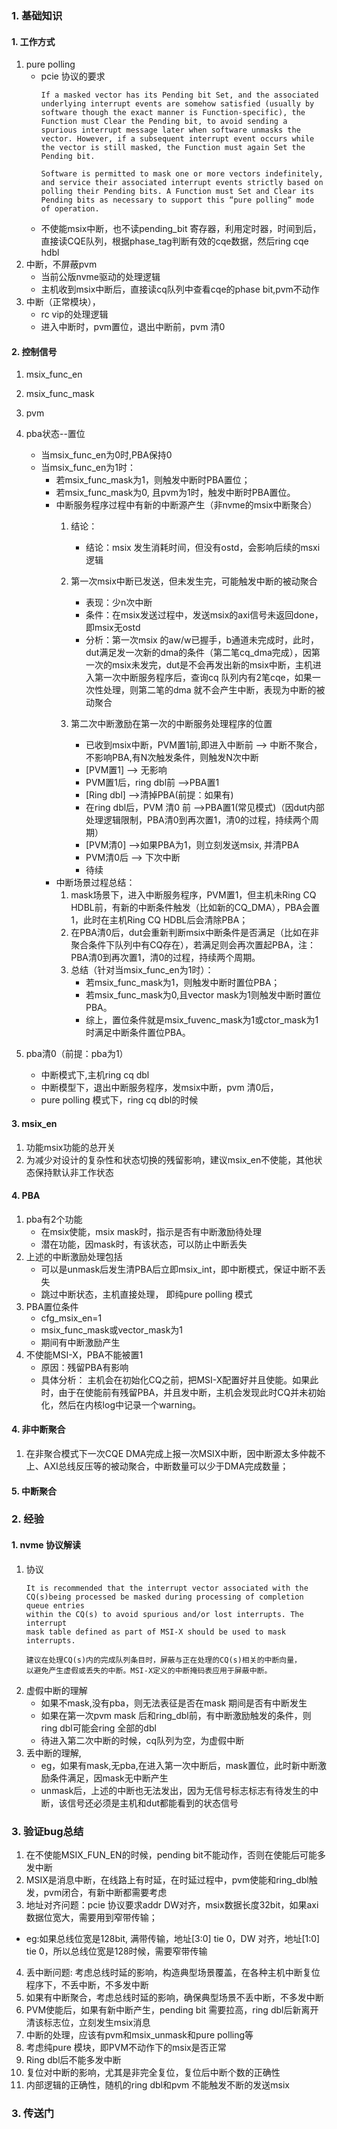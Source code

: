 ### 1. 基础知识

#### 1. 工作方式
1. pure polling
   - pcie 协议的要求
      ~~~
      If a masked vector has its Pending bit Set, and the associated underlying interrupt events are somehow satisfied (usually by software though the exact manner is Function-specific), the Function must Clear the Pending bit, to avoid sending a
      spurious interrupt message later when software unmasks the vector. However, if a subsequent interrupt event occurs while the vector is still masked, the Function must again Set the Pending bit.

      Software is permitted to mask one or more vectors indefinitely, and service their associated interrupt events strictly based on polling their Pending bits. A Function must Set and Clear its Pending bits as necessary to support this “pure polling” mode of operation.
      ~~~
   - 不使能msix中断，也不读pending_bit 寄存器，利用定时器，时间到后，直接读CQE队列，根据phase_tag判断有效的cqe数据，然后ring cqe hdbl
2. 中断，不屏蔽pvm
   - 当前公版nvme驱动的处理逻辑
   - 主机收到msix中断后，直接读cq队列中查看cqe的phase bit,pvm不动作
3. 中断（正常模块），
   - rc vip的处理逻辑
   - 进入中断时，pvm置位，退出中断前，pvm 清0 

#### 2. 控制信号
1. msix_func_en
2. msix_func_mask
3. pvm
4. pba状态--置位
   - 当msix_func_en为0时,PBA保持0       
   - 当msix_func_en为1时：
     - 若msix_func_mask为1，则触发中断时PBA置位；
     - 若msix_func_mask为0, 且pvm为1时，触发中断时PBA置位。
     - 中断服务程序过程中有新的中断源产生（非nvme的msix中断聚合）
        1. 结论：
           - 结论：msix 发生消耗时间，但没有ostd，会影响后续的msxi逻辑
        2. 第一次msix中断已发送，但未发生完，可能触发中断的被动聚合
           - 表现：少n次中断
           - 条件：在msix发送过程中，发送msix的axi信号未返回done，即msix无ostd 
           - 分析：第一次msix 的aw/w已握手，b通道未完成时，此时，dut满足发一次新的dma的条件（第二笔cq_dma完成），因第一次的msix未发完，dut是不会再发出新的msix中断，主机进入第一次中断服务程序后，查询cq 队列内有2笔cqe，如果一次性处理，则第二笔的dma 就不会产生中断，表现为中断的被动聚合

        3. 第二次中断激励在第一次的中断服务处理程序的位置
           - 已收到msix中断，PVM置1前,即进入中断前 --> 中断不聚合，不影响PBA,有N次触发条件，则触发N次中断
           - [PVM置1]  --> 无影响
           - PVM置1后，ring dbl前  -->PBA置1
           - [Ring dbl]  -->清掉PBA(前提：如果有)
           - 在ring dbl后，PVM 清0 前 -->PBA置1(常见模式)（因dut内部处理逻辑限制，PBA清0到再次置1，清0的过程，持续两个周期）
           - [PVM清0]  -->如果PBA为1，则立刻发送msix, 并清PBA
           - PVM清0后  --> 下次中断
           - 待续
     - 中断场景过程总结：
        1. mask场景下，进入中断服务程序，PVM置1，但主机未Ring CQ HDBL前，有新的中断条件触发（比如新的CQ_DMA），PBA会置1，此时在主机Ring CQ HDBL后会清除PBA；
        2. 在PBA清0后，dut会重新判断msix中断条件是否满足（比如在非聚合条件下队列中有CQ存在），若满足则会再次置起PBA，注：PBA清0到再次置1，清0的过程，持续两个周期。
        3. 总结（针对当msix_func_en为1时）：
            - 若msix_func_mask为1，则触发中断时置位PBA；
            - 若msix_func_mask为0,且vector mask为1则触发中断时置位PBA。
            - 综上，置位条件就是msix_fuvenc_mask为1或ctor_mask为1时满足中断条件置位PBA。

5. pba清0（前提：pba为1）
   - 中断模式下,主机ring cq dbl
   - 中断模型下，退出中断服务程序，发msix中断，pvm 清0后，
   - pure polling 模式下，ring cq dbl的时候

   
#### 3. msix_en
1. 功能msix功能的总开关
2. 为减少对设计的复杂性和状态切换的残留影响，建议msix_en不使能，其他状态保持默认非工作状态
   
#### 4. PBA
1. pba有2个功能
   - 在msix使能，msix mask时，指示是否有中断激励待处理
   - 潜在功能，因mask时，有该状态，可以防止中断丢失
2. 上述的中断激励处理包括
   - 可以是unmask后发生清PBA后立即msix_int，即中断模式，保证中断不丢失
   - 跳过中断状态，主机直接处理， 即纯pure polling 模式
3. PBA置位条件
   - cfg_msix_en=1
   - msix_func_mask或vector_mask为1
   - 期间有中断激励产生
4. 不使能MSI-X，PBA不能被置1
   - 原因：残留PBA有影响
   - 具体分析： 主机会在初始化CQ之前，把MSI-X配置好并且使能。如果此时，由于在使能前有残留PBA，并且发中断，主机会发现此时CQ并未初始化，然后在内核log中记录一个warning。

#### 4. 非中断聚合
1. 在非聚合模式下一次CQE DMA完成上报一次MSIX中断，因中断源太多仲裁不上、AXI总线反压等的被动聚合，中断数量可以少于DMA完成数量；
   
#### 5. 中断聚合

### 2. 经验
#### 1. nvme 协议解读
1. 协议
   ~~~
   It is recommended that the interrupt vector associated with the CQ(s)being processed be masked during processing of completion queue entries 
   within the CQ(s) to avoid spurious and/or lost interrupts. The interrupt
   mask table defined as part of MSI-X should be used to mask interrupts.

   建议在处理CQ(s)内的完成队列条目时，屏蔽与正在处理的CQ(s)相关的中断向量，   
   以避免产生虚假或丢失的中断。MSI-X定义的中断掩码表应用于屏蔽中断。
   ~~~
2. 虚假中断的理解
   - 如果不mask,没有pba，则无法表征是否在mask 期间是否有中断发生
   - 如果在第一次pvm mask 后和ring_dbl前，有中断激励触发的条件，则ring dbl可能会ring 全部的dbl
   - 待进入第二次中断的时候，cq队列为空，为虚假中断
3. 丢中断的理解,
   - eg，如果有mask,无pba,在进入第一次中断后，mask置位，此时新中断激励条件满足，因mask无中断产生
   - unmask后，上述的中断也无法发出，因为无信号标志标志有待发生的中断，该信号还必须是主机和dut都能看到的状态信号

### 3. 验证bug总结
1.	在不使能MSIX_FUN_EN的时候，pending bit不能动作，否则在使能后可能多发中断
2.	MSIX是消息中断，在线路上有时延，在时延过程中，pvm使能和ring_dbl触发，pvm闭合，有新中断都需要考虑
3.	地址对齐问题：pcie 协议要求addr DW对齐，msix数据长度32bit，如果axi 数据位宽大，需要用到窄带传输；
 - eg:如果总线位宽是128bit, 满带传输，地址[3:0] tie 0，DW 对齐，地址[1:0] tie 0，所以总线位宽是128时候，需要窄带传输
4.	丢中断问题: 考虑总线时延的影响，构造典型场景覆盖，在各种主机中断复位程序下，不丢中断，不多发中断
5.	如果有中断聚合，考虑总线时延的影响，确保典型场景不丢中断，不多发中断
6.	PVM使能后，如果有新中断产生，pending bit 需要拉高，ring dbl后新离开清该标志位，立刻发生msix消息
7.	中断的处理，应该有pvm和msix_unmask和pure polling等
8.	考虑纯pure 模块，即PVM不动作下的msix是否正常
9.	Ring dbl后不能多发中断
10. 复位对中断的影响，尤其是非完全复位，复位后中断个数的正确性
11. 内部逻辑的正确性，随机的ring dbl和pvm 不能触发不断的发送msix



### 3. 传送门
